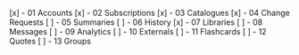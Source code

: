 [x] - 01 Accounts
[x] - 02 Subscriptions
[x] - 03 Catalogues
[x] - 04 Change Requests
[ ] - 05 Summaries
[ ] - 06 History
[x] - 07 Libraries
[ ] - 08 Messages
[ ] - 09 Analytics
[ ] - 10 Externals
[ ] - 11 Flashcards
[ ] - 12 Quotes
[ ] - 13 Groups
